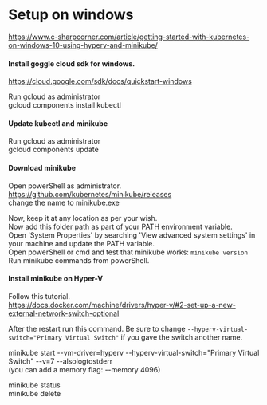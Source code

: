 # Setup on windows
https://www.c-sharpcorner.com/article/getting-started-with-kubernetes-on-windows-10-using-hyperv-and-minikube/  

#### Install goggle cloud sdk for windows.  
https://cloud.google.com/sdk/docs/quickstart-windows  

Run gcloud as administrator  
gcloud components install kubectl  

#### Update kubectl and minikube
Run gcloud as administrator  
gcloud components update  

#### Download minikube 
Open powerShell as administrator.   
https://github.com/kubernetes/minikube/releases  
change the name to minikube.exe  

Now, keep it at any location as per your wish.  
Now add this folder path as part of your PATH environment variable.  
Open 'System Properties' by searching 'View advanced system settings' in your machine and update the PATH variable.  
Open powerShell or cmd and test that minikube works: ```minikube version```  
Run minikube commands from powerShell.  

#### Install minikube on Hyper-V
Follow this tutorial.  
https://docs.docker.com/machine/drivers/hyper-v/#2-set-up-a-new-external-network-switch-optional  

After the restart run this command. Be sure to change ```--hyperv-virtual-switch="Primary Virtual Switch"``` if you gave the switch another name.  

minikube start --vm-driver=hyperv --hyperv-virtual-switch="Primary Virtual Switch" --v=7 --alsologtostderr  
(you can add a memory flag: --memory 4096)  

minikube status  
minikube delete  

